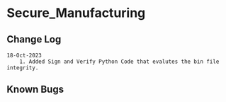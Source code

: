# Secure_Manufacturing

## Change Log
    
    18-Oct-2023
        1. Added Sign and Verify Python Code that evalutes the bin file integrity.

## Known Bugs